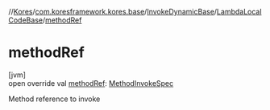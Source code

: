 //[Kores](../../../../index.md)/[com.koresframework.kores.base](../../index.md)/[InvokeDynamicBase](../index.md)/[LambdaLocalCodeBase](index.md)/[methodRef](method-ref.md)

# methodRef

[jvm]\
open override val [methodRef](method-ref.md): [MethodInvokeSpec](../../../com.koresframework.kores.common/-method-invoke-spec/index.md)

Method reference to invoke
